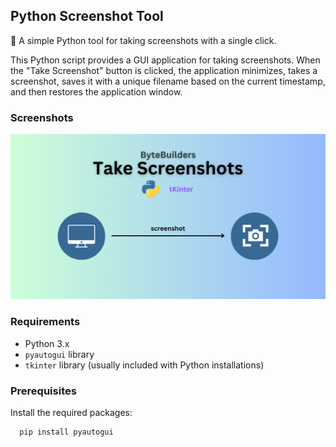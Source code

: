 
## Python Screenshot Tool

🚀 A simple Python tool for taking screenshots with a single click.

This Python script provides a GUI application for taking screenshots. When the "Take Screenshot" button is clicked, the application minimizes, takes a screenshot, saves it with a unique filename based on the current timestamp, and then restores the application window.


### Screenshots

![takescreenshots](cover/screenshot.png)

### Requirements

- Python 3.x
- `pyautogui` library
- `tkinter` library (usually included with Python installations)

### Prerequisites

Install the required packages:

```bash
  pip install pyautogui
```
